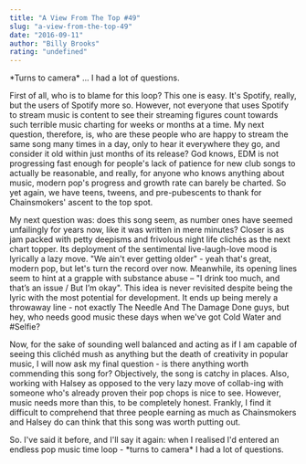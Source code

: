```yaml
---
title: "A View From The Top #49"
slug: "a-view-from-the-top-49"
date: "2016-09-11"
author: "Billy Brooks"
rating: "undefined"
---
```


\*Turns to camera\* ... I had a lot of questions.

First of all, who is to blame for this loop? This one is easy. It's Spotify, really, but the users of Spotify more so. However, not everyone that uses Spotify to stream music is content to see their streaming figures count towards such terrible music charting for weeks or months at a time. My next question, therefore, is, who are these people who are happy to stream the same song many times in a day, only to hear it everywhere they go, and consider it old within just months of its release? God knows, EDM is not progressing fast enough for people's lack of patience for new club songs to actually be reasonable, and really, for anyone who knows anything about music, modern pop's progress and growth rate can barely be charted. So yet again, we have teens, tweens, and pre-pubescents to thank for Chainsmokers' ascent to the top spot.

My next question was: does this song seem, as number ones have seemed unfailingly for years now, like it was written in mere minutes? Closer is as jam packed with petty deepisms and frivolous night life clichés as the next chart topper. Its deployment of the sentimental live-laugh-love mood is lyrically a lazy move. "We ain't ever getting older" - yeah that's great, modern pop, but let's turn the record over now. Meanwhile, its opening lines seem to hint at a grapple with substance abuse – "I drink too much, and that’s an issue / But I’m okay". This idea is never revisited despite being the lyric with the most potential for development. It ends up being merely a throwaway line - not exactly The Needle And The Damage Done guys, but hey, who needs good music these days when we've got Cold Water and #Selfie?

Now, for the sake of sounding well balanced and acting as if I am capable of seeing this clichéd mush as anything but the death of creativity in popular music, I will now ask my final question - is there anything worth commending this song for? Objectively, the song is catchy in places. Also, working with Halsey as opposed to the very lazy move of collab-ing with someone who's already proven their pop chops is nice to see. However, music needs more than this, to be completely honest. Frankly, I find it difficult to comprehend that three people earning as much as Chainsmokers and Halsey do can think that this song was worth putting out.

So. I've said it before, and I'll say it again: when I realised I'd entered an endless pop music time loop - \*turns to camera\* I had a lot of questions.
